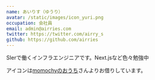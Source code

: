 ```yaml
---
name: あいりす（ゆうり）
avatar: /static/images/icon_yuri.png
occupation: 会社員
email: admin@airries.com
twitter: https://twitter.com/airry_s
github: https://github.com/airries
---
```


SIerで働くインフラエンジニアです。Next.jsなど色々勉強中

アイコンは[momochyのおうち](https://momochy.com/archives/9371)さんよりお借りしています。
